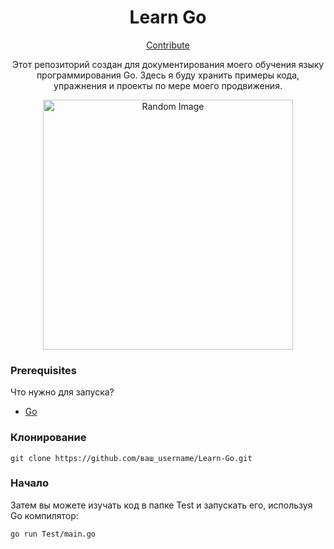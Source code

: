 

<h1 align="center" style="font-weight: bold;">Learn Go</h1>

<p align="center"><a href="CONTRIBUTING.md">Contribute</a></p>



<p align="center">Этот репозиторий создан для документирования моего обучения языку программирования Go. Здесь я буду хранить примеры кода, упражнения и проекты по мере моего продвижения.

</p>


<p align="center">

<img src="https://miro.medium.com/v2/resize:fit:2000/1*8bPiDNL1K1ZdK9O_T5IVKw.png" alt="Random Image" width="400px">
</p>

<h3>Prerequisites</h3>

Что нужно для запуска?

- [Go](https://go.dev/)

<h3>Клонирование</h3>

`git clone https://github.com/ваш_username/Learn-Go.git`

<h3>Начало</h3>

Затем вы можете изучать код в папке Test и запускать его, используя Go компилятор:

 `go run Test/main.go`

